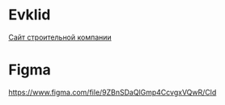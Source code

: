 # Evklid
<a href="https://messiah-source.github.io/Evklid/">Сайт строительной компании</a>

# Figma
https://www.figma.com/file/9ZBnSDaQlGmp4CcvgxVQwR/Cld
